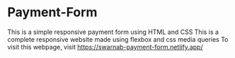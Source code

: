 # Payment-Form
This is a simple responsive payment form using HTML and CSS
This is a complete responsive website made using flexbox and css media queries
To visit this webpage, visit https://swarnab-payment-form.netlify.app/
